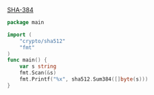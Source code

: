 [SHA-384](boj.kr/10931)
```go
package main

import (
	"crypto/sha512"
	"fmt"
)
func main() {
	var s string
	fmt.Scan(&s)
	fmt.Printf("%x", sha512.Sum384([]byte(s)))
}
```